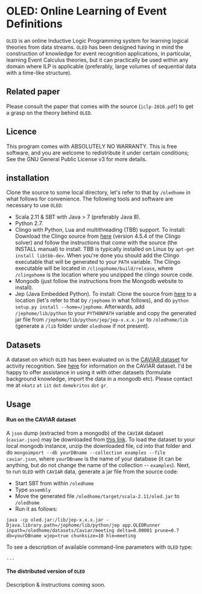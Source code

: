 # OLED: Online Learning of Event Definitions


``OLED`` is an online Inductive Logic Programming system for learning logical theories from data streams. ``OLED`` has been designed having in mind the construction of knowledge for event recognition applications, in particular, learning Event Calculus theories, but it can practically be used within any domain where ILP is applicable (preferably, large volumes of sequential data with a time-like structure).

## Related paper

Please consult the paper that comes with the source (``iclp-2016.pdf``) to get a grasp on the theory behind ``OLED``.

## Licence

This program comes with ABSOLUTELY NO WARRANTY. This is free software, and you are welcome to redistribute it under certain conditions; See the GNU General Public License v3 for more details.

## installation

Clone the source to some local directory, let's refer to that by `/oledhome` in what follows for convenience. The following tools and software are necessary to use ``OLED``:

* Scala 2.11 & SBT with Java > 7 (preferably Java 8).
* Python 2.7.
* Clingo with Python, Lua and multithreading (TBB) support. To install:
  Download the Clingo source from [here](http://potassco.sourceforge.net/) (version 4.5.4 of the Clingo solver) and follow the instructions that come with the source (the INSTALL manual) to install. TBB is typically installed on Linux by `apt-get install libtbb-dev`. When you're done you should add the Clingo executable that will be generated to your `PATH` variable. The Clingo executable will be located in `/clingohome/build/release`, where `/clingohome` is the location where you unzipped the clingo source code.
* Mongodb (just follow the instructions from the Mongodb website to install).
* Jep (Java Embedded Python). To install:
  Clone the source from [here](https://github.com/mrj0/jep) to a location (let's refer to that by `/jephome` in what follows), and do `python setup.py install --home=/jephome`. Afterwards, add `/jephome/lib/python` to your `PYTHONPATH` variable and copy the generated jar file from  `/jephome/lib/python/jep/jep-x.x.x.jar` to `/oledhome/lib` (generate a `/lib` folder under `oledhome` if not present).

## Datasets

A dataset on which ``OLED`` has been evaluated on is the [CAVIAR dataset](http://homepages.inf.ed.ac.uk/rbf/CAVIARDATA1/) for activity recognition. See [here](http://homepages.inf.ed.ac.uk/rbf/CAVIARDATA1/) for information on the CAVIAR dataset. I'd be happy to offer assistance in using it with other datasets (formulate background knowledge, import the data in a mongodb etc). Please contact me at ``nkatz`` ``at`` ``iit`` ``dot`` ``demokritos`` ``dot`` ``gr``. 

## Usage

#### Run on the CAVIAR dataset

A `json` dump (extracted from a mongodb) of the `CAVIAR` dataset (`caviar.json`) may be downloaded from [this link](http://users.iit.demokritos.gr/~nkatz/OLED-data/caviar.json.tar.gz). To load the dataset to your local mongodb instance, unzip the downloaded file, cd into that folder and do ``mongoimport --db yourDBname --collection examples --file caviar.json``, where `yourDBname` is the name of your database (it can be anything, but do not change the name of the collection -- `examples`). Next, to run `OLED` with `CAVIAR` data, generate a jar file from the source code:

* Start SBT from within `/oledhome`
* Type `assembly`
* Move the generated file `/oledhome/target/scala-2.11/oled.jar` to `/oledhome`
* Run it as follows:

```
java -cp oled.jar:/lib/jep-x.x.x.jar -Djava.library.path=/jephome/lib/python/jep app.OLEDRunner inpath=/oledhome/datasets/Caviar/meeting delta=0.00001 prune=0.7 db=yourDBname wjep=true chunksize=10 hle=meeting
```

To see a description of available command-line parameters with `OLED` type:

```
...
```

#### The distributed version of `OLED`

Description & instructions coming soon.












